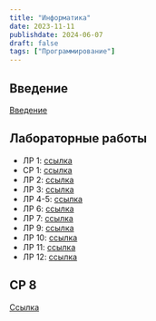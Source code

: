 ```yaml
---
title: "Информатика"
date: 2023-11-11
publishdate: 2024-06-07
draft: false
tags: ["Программирование"]
---
```


## Введение
[Введение](https://disk.yandex.ru/i/bt74rdVXZ0ZiPQ)

## Лабораторные работы

- ЛР 1: [ссылка](https://disk.yandex.ru/i/b61UOALCXVNy7g)  
- СР 1: [ссылка](https://disk.yandex.ru/i/s0j-CORZaDbT0g)  
- ЛР 2: [ссылка](https://disk.yandex.ru/i/s0j-CORZaDbT0g)  
- ЛР 3: [ссылка](https://disk.yandex.ru/i/8J3KrYfo2a4Ybw)  
- ЛР 4-5: [ссылка](https://disk.yandex.ru/i/jZnKYHf62X7Yvg)  
- ЛР 6: [ссылка](https://disk.yandex.ru/i/NTxOPoJiuz01pw)  
- ЛР 7: [ссылка](https://disk.yandex.ru/i/SuxYg3FdUAjnTA)  
- ЛР 9: [ссылка](https://disk.yandex.ru/i/r9FnNtGUULahZA)  
- ЛР 10: [ссылка](https://disk.yandex.ru/i/OL9KWOoqQ--zcQ)  
- ЛР 11: [ссылка](https://disk.yandex.ru/i/3WOIldWGLRdCAg)  
- ЛР 12: [ссылка](https://disk.yandex.ru/i/t61EJc0RN6rQIA)  

## СР 8
[Ссылка](https://disk.yandex.ru/i/2W0lg0n6d7wibA)
